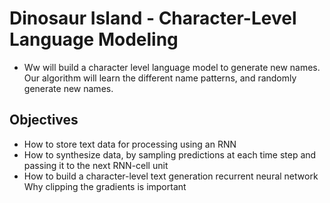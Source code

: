 # Dinosaur Island - Character-Level Language Modeling
- Ww will build a character level language model to generate new names. Our algorithm will learn the different name patterns, and randomly generate new names. 


## Objectives
- How to store text data for processing using an RNN
- How to synthesize data, by sampling predictions at each time step and passing it to the next RNN-cell unit
- How to build a character-level text generation recurrent neural network
  Why clipping the gradients is important
